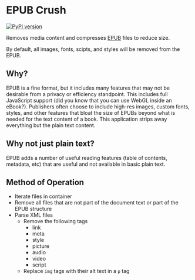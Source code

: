 EPUB Crush
==========

[![PyPI version](https://badge.fury.io/py/epubcrush.svg)](https://badge.fury.io/py/epubcrush)

Removes media content and compresses [EPUB](https://en.wikipedia.org/wiki/EPUB) files to reduce size.

By default, all images, fonts, scipts, and styles will be removed from the EPUB.

Why?
-----

EPUB is a fine format, but it includes many features that may not be desirable from a privacy or efficiency standpoint. This includes full JavaScript support (did you know that you can use WebGL inside an eBook?). Publishers often choose to include high-res images, custom fonts, styles, and other features that bloat the size of EPUBs beyond what is needed for the text content of a book. This application strips away everything but the plain text content.

Why not just plain text?
------------------------

EPUB adds a number of useful reading features (table of contents, metadata, etc) that are useful and not available in basic plain text.

Method of Operation
-------------------

- Iterate files in container
- Remove all files that are not part of the document text or part of the EPUB structure
- Parse XML files
  - Remove the following tags
    - link
    - meta
    - style
    - picture
    - audio
    - video
    - script
  - Replace `img` tags with their alt text in a `p` tag
